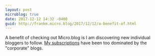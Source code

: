 ```yaml
---
layout: post
microblog: true
date: 2017-12-12 14:32 -0400
guid: http://frankm.micro.blog/2017/12/12/a-benefit-of.html
---
```

A benefit of checking out Micro.blog is I am discovering new individual bloggers to follow. [My subscriptions](http://mywebstream.net:1999/users/frankm/myOutlines/rssSubscriptions.opml) have been too dominated by the "corporate" blogs.
